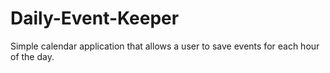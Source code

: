 # Daily-Event-Keeper
Simple calendar application that allows a user to save events for each hour of the day.
